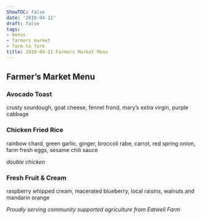 ```yaml
---
ShowTOC: false
date: '2019-04-11'
draft: false
tags:
- menus
- farmers market
- farm to fork
title: 2019-04-11 Farmers Market Menu
---
```


## Farmer’s Market Menu

### Avocado Toast

crusty sourdough, goat cheese, fennel frond,
mary’s extra virgin, purple cabbage

### Chicken Fried Rice

rainbow chard, green garlic, ginger,
broccoli rabe,  carrot, red spring onion,
farm fresh eggs, sesame chili sauce

*double chicken*

### Fresh Fruit & Cream

raspberry whipped cream, macerated blueberry,
local raisins, walnuts and mandarin orange


*Proudly serving community supported agriculture from Eatwell Farm*
